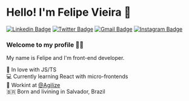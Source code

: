 # Hello! I'm Felipe Vieira 👋

[![Linkedin Badge](https://img.shields.io/badge/-LinkedIn-blue?style=flat-square&logo=Linkedin&logoColor=white&link=https://www.linkedin.com/in/felipe-vieira-a6983513a/)](https://www.linkedin.com/in/felipe-vieira-a6983513a/)
[![Twitter Badge](https://img.shields.io/badge/-Twitter-1ca0f1?style=flat-square&labelColor=1ca0f1&logo=twitter&logoColor=white&link=https://twitter.com/felipe_vlima)](https://twitter.com/felipe_vlima)
[![Gmail Badge](https://img.shields.io/badge/-Gmail-c14438?style=flat-square&logo=Gmail&logoColor=white&link=mailto:felipe.lima@agilize.com.br)](mailto:felipe.lima@agilize.com.br)
[![Instagram Badge](https://img.shields.io/badge/-Instagram-C13584?style=flat-square&labelColor=C13584&logo=instagram&logoColor=white&link=https://www.instagram.com/lipe_vlima/)](https://www.instagram.com/lipe_vlima/)

### Welcome to my profile :man_technologist:

My name is Felipe and I'm front-end developer.

 💙  In love with JS/TS<br>
 💻  Currently learning React with micro-frontends<br>
 👾  Workint at [@Agilize](https://www.agilize.com.br)<br>
 🇧🇷  Born and livining in Salvador, Brazil <br>
